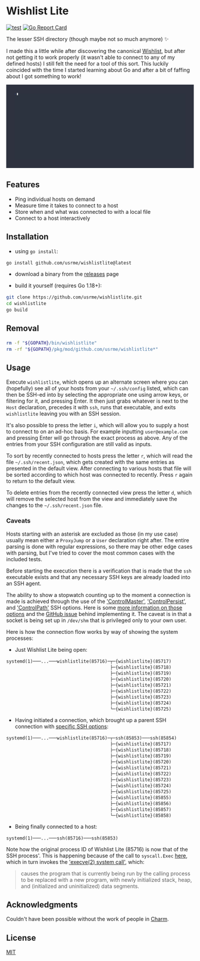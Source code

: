 # Wishlist Lite

[![test](https://github.com/usrme/wishlistlite/actions/workflows/test.yml/badge.svg)](https://github.com/usrme/wishlistlite/actions/workflows/test.yml)
[![Go Report Card](https://goreportcard.com/badge/github.com/usrme/wishlistlite)](https://goreportcard.com/report/github.com/usrme/wishlistlite)

The lesser SSH directory (though maybe not so much anymore) ✨

I made this a little while after discovering the canonical [Wishlist](https://github.com/charmbracelet/wishlist), but after not getting it to work properly (it wasn't able to connect to any of my defined hosts) I still felt the need for a tool of this sort. This luckily coincided with the time I started learning about Go and after a bit of faffing about I got something to work!

![Wishlist Lite - animated GIF demo](examples/demo.gif)

## Features

- Ping individual hosts on demand
- Measure time it takes to connect to a host
- Store when and what was connected to with a local file
- Connect to a host interactively

## Installation

- using `go install`:

```bash
go install github.com/usrme/wishlistlite@latest
```

- download a binary from the [releases](https://github.com/usrme/wishlistlite/releases) page

- build it yourself (requires Go 1.18+):

```bash
git clone https://github.com/usrme/wishlistlite.git
cd wishlistlite
go build
```

## Removal

```bash
rm -f "${GOPATH}/bin/wishlistlite"
rm -rf "${GOPATH}/pkg/mod/github.com/usrme/wishlistlite*"
```

## Usage

Execute `wishlistlite`, which opens up an alternate screen where you can (hopefully) see all of your hosts from your `~/.ssh/config` listed, which can then be SSH-ed into by selecting the appropriate one using arrow keys, or filtering for it, and pressing Enter. It then just grabs whatever is next to the `Host` declaration, precedes it with `ssh`, runs that executable, and exits `wishlistlite` leaving you with an SSH session.

It's also possible to press the letter `i`, which will allow you to supply a host to connect to on an ad-hoc basis. For example inputting `user@example.com` and pressing Enter will go through the exact process as above. Any of the entries from your SSH configuration are still valid as inputs.

To sort by recently connected to hosts press the letter `r`, which will read the file `~/.ssh/recent.json`, which gets created with the same entries as presented in the default view. After connecting to various hosts that file will be sorted according to which host was connected to recently. Press `r` again to return to the default view.

To delete entries from the recently connected view press the letter `d`, which will remove the selected host from the view and immediately save the changes to the `~/.ssh/recent.json` file.

### Caveats

Hosts starting with an asterisk are excluded as those (in my use case) usually mean either a `ProxyJump` or a `User` declaration right after. The entire parsing is done with regular expressions, so there may be other edge cases with parsing, but I've tried to cover the most common cases with the included tests.

Before starting the execution there is a verification that is made that the `ssh` executable exists and that any necessary SSH keys are already loaded into an SSH agent.

The ability to show a stopwatch counting up to the moment a connection is made is achieved through the use of the ['ControlMaster'](https://www.mankier.com/5/ssh_config#ControlMaster), ['ControlPersist'](https://www.mankier.com/5/ssh_config#ControlPersist), and ['ControlPath'](https://www.mankier.com/5/ssh_config#ControlPath) SSH options. Here is some [more information on those options](https://usrme.xyz/tils/that-ssh-allows-for-connection-sharing/) and the [GitHub issue](https://github.com/usrme/wishlistlite/issues/8) behind implementing it. The caveat is in that a socket is being set up in `/dev/shm` that is privileged only to your own user.

Here is how the connection flow works by way of showing the system processes:

* Just Wishlist Lite being open:

```text
systemd(1)───...───wishlistlite(85716)─┬─{wishlistlite}(85717)
                                       ├─{wishlistlite}(85718)
                                       ├─{wishlistlite}(85719)
                                       ├─{wishlistlite}(85720)
                                       ├─{wishlistlite}(85721)
                                       ├─{wishlistlite}(85722)
                                       ├─{wishlistlite}(85723)
                                       ├─{wishlistlite}(85724)
                                       └─{wishlistlite}(85725)
```

* Having initiated a connection, which brought up a parent SSH connection with [specific SSH options](https://github.com/usrme/wishlistlite/blob/146a247cb3fea212b900a8b296e978974a9fb454/main.go#L20):

```text
systemd(1)───...───wishlistlite(85716)─┬─ssh(85853)───ssh(85854)
                                       ├─{wishlistlite}(85717)
                                       ├─{wishlistlite}(85718)
                                       ├─{wishlistlite}(85719)
                                       ├─{wishlistlite}(85720)
                                       ├─{wishlistlite}(85721)
                                       ├─{wishlistlite}(85722)
                                       ├─{wishlistlite}(85723)
                                       ├─{wishlistlite}(85724)
                                       ├─{wishlistlite}(85725)
                                       ├─{wishlistlite}(85855)
                                       ├─{wishlistlite}(85856)
                                       ├─{wishlistlite}(85857)
                                       └─{wishlistlite}(85858)
```

* Being finally connected to a host:

```text
systemd(1)───...───ssh(85716)───ssh(85853)
```

Note how the original process ID of Wishlist Lite (85716) is now that of the SSH process'. This is happening because of the call to `syscall.Exec` [here](https://github.com/usrme/wishlistlite/blob/146a247cb3fea212b900a8b296e978974a9fb454/main.go#L69), which in turn invokes the ['execve(2) system call'](https://www.mankier.com/2/execve), which:

> causes the program that is currently being run by the calling process to be replaced with a new program, with newly initialized stack, heap, and (initialized and uninitialized) data segments.

## Acknowledgments

Couldn't have been possible without the work of people in [Charm](https://github.com/charmbracelet).

## License

[MIT](/LICENSE)
